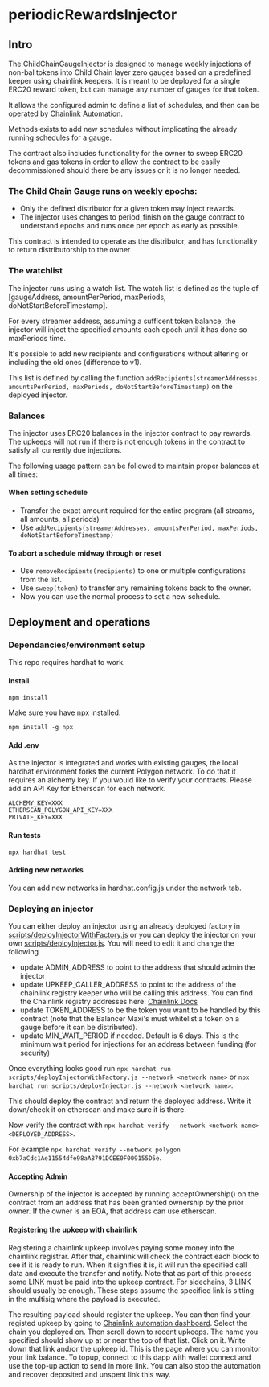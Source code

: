# periodicRewardsInjector

## Intro
The ChildChainGaugeInjector is designed to manage weekly injections of non-bal tokens into  Child Chain layer zero gauges based on a predefined keeper using chainlink keepers.
It is meant to be deployed for a single ERC20 reward token, but can manage any number of gauges for that token.

It allows the configured admin to define a list of schedules, and then can be operated by [Chainlink Automation](https://automation.chain.link/).

Methods exists to add new schedules without implicating the already running schedules for a gauge.

The contract also includes functionality for the owner to sweep ERC20 tokens and gas tokens in order to allow the contract to be easily decommissioned should there be any issues or it is no longer needed.


### The Child Chain Gauge runs on weekly epochs:

- Only the defined distributor for a given token may inject rewards.  
- The injector uses changes to period_finish on the gauge contract to understand epochs and runs once per epoch as early as possible.

This contract is intended to operate as the distributor, and has functionality to return distributorship to the owner

### The watchlist

The injector runs using a watch list. The watch list is defined as the tuple of [gaugeAddress, amountPerPeriod, maxPeriods, doNotStartBeforeTimestamp].

For every streamer address, assuming a sufficent token balance, the injector will inject the specified amounts each epoch until it has done so maxPeriods time.

It's possible to add new recipients and configurations without altering or including the old ones (difference to v1).

This list is defined by calling the function `addRecipients(streamerAddresses, amountsPerPeriod, maxPeriods, doNotStartBeforeTimestamp)` on the deployed injector.


### Balances
The injector uses ERC20 balances in the injector contract to pay rewards.  The upkeeps will not run if there is not enough tokens in the contract to satisfy all currently due injections.

The following usage pattern can be followed to maintain proper balances at all times:

#### When setting schedule
- Transfer the exact amount required for the entire program (all streams, all amounts, all periods)
- Use `addRecipients(streamerAddresses, amountsPerPeriod, maxPeriods, doNotStartBeforeTimestamp)`


#### To abort a schedule midway through or reset
- Use `removeRecipients(recipients)` to one or multiple configurations from the list.
- Use `sweep(token)` to transfer any remaining tokens back to the owner.
- Now you can use the normal process to set a new schedule.

## Deployment and operations

### Dependancies/environment setup
This repo requires hardhat to work.

#### Install
```
npm install
```

Make sure you have npx installed.

```
npm install -g npx
```

#### Add .env
As the injector is integrated and works with existing gauges, the local hardhat environment forks the current Polygon network.
To do that it requires an alchemy key. If you would like to verify your contracts. Please add an API Key for Etherscan for each network.

```
ALCHEMY_KEY=XXX
ETHERSCAN_POLYGON_API_KEY=XXX
PRIVATE_KEY=XXX
```

#### Run tests
```
npx hardhat test
```

#### Adding new networks
You can add new networks in hardhat.config.js under the network tab.

### Deploying an injector
You can either deploy an injector using an already deployed factory in [scripts/deployInjectorWithFactory.js](./scripts/deployInjectorWithFactory.js) or you can deploy the injector on your own [scripts/deployInjector.js](./scripts/deployInjector.js).
You will need to edit it and change the following

- update ADMIN_ADDRESS to point to the address that should admin the injector
- update UPKEEP_CALLER_ADDRESS to point to the address of the chainlink registry keeper who will be calling this address. You can find the Chainlink registry addresses here: [Chainlink Docs](https://docs.chain.link/chainlink-automation/supported-networks/#configurations)
- update TOKEN_ADDRESS to be the token you want to be handled by this contract (note that the Balancer Maxi's must whitelist a token on a gauge before it can be distributed).
- update MIN_WAIT_PERIOD if needed. Default is 6 days. This is the minimum wait period for injections for an address between funding (for security)

Once everything looks good run `npx hardhat run scripts/deployInjectorWithFactory.js --network <network name>` or `npx hardhat run scripts/deployInjector.js --network <network name>`.

This should deploy the contract and return the deployed address.  Write it down/check it on etherscan and make sure it is there.

Now verify the contract with `npx hardhat verify --network <network name> <DEPLOYED_ADDRESS>`.

For example `npx hardhat verify --network polygon 0xb7aCdc1Ae11554dfe98aA8791DCEE0F009155D5e`.


#### Accepting Admin
Ownership of the injector is accepted by running acceptOwnership() on the contract from an address that has been granted ownership by the prior owner.
If the owner is an EOA, that address can use etherscan.


#### Registering the upkeep with chainlink
Registering a chainlink upkeep involves paying some money into the chainlink registrar.  After that, chainlink will check
the contract each block to see if it is ready to run.  When it signifies it is, it will run the specified call data and execute the transfer and notify.
Note that as part of this process some LINK must be paid into the upkeep contract.  For sidechains, 3 LINK should usually be enough.  These steps assume the specified link is sitting in the multisig where the payload is executed.

The resulting payload should register the upkeep. You can then find your registed upkeep by going to [Chainlink automation dashboard](https://automation.chain.link/arbitrum).  Select the chain you deployed on.  Then scroll down to recent upkeeps.  The name you specified should show up at or near the top of that list.  Click on it.
Write down that link and/or the upkeep id.  This is the page where you can monitor your link balance.  To topup, connect to this dapp with wallet connect and use the top-up action to send in more link.  You can also stop the automation and recover deposited and unspent link this way.
